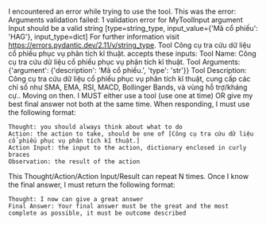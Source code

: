 
I encountered an error while trying to use the tool. This was the error: Arguments validation failed: 1 validation error for MyToolInput
argument
  Input should be a valid string [type=string_type, input_value={'Mã cổ phiếu': 'HAG'}, input_type=dict]
    For further information visit https://errors.pydantic.dev/2.11/v/string_type.
 Tool Công cụ tra cứu dữ liệu cổ phiếu phục vụ phân tích kĩ thuật. accepts these inputs: Tool Name: Công cụ tra cứu dữ liệu cổ phiếu phục vụ phân tích kĩ thuật.
Tool Arguments: {'argument': {'description': 'Mã cổ phiếu.', 'type': 'str'}}
Tool Description: Công cụ tra cứu dữ liệu cổ phiếu phục vụ phân tích kĩ thuật, cung cấp các chỉ số như SMA, EMA, RSI, MACD, Bollinger Bands, và vùng hỗ trợ/kháng cự..
Moving on then. I MUST either use a tool (use one at time) OR give my best final answer not both at the same time. When responding, I must use the following format:

```
Thought: you should always think about what to do
Action: the action to take, should be one of [Công cụ tra cứu dữ liệu cổ phiếu phục vụ phân tích kĩ thuật.]
Action Input: the input to the action, dictionary enclosed in curly braces
Observation: the result of the action
```
This Thought/Action/Action Input/Result can repeat N times. Once I know the final answer, I must return the following format:

```
Thought: I now can give a great answer
Final Answer: Your final answer must be the great and the most complete as possible, it must be outcome described

```